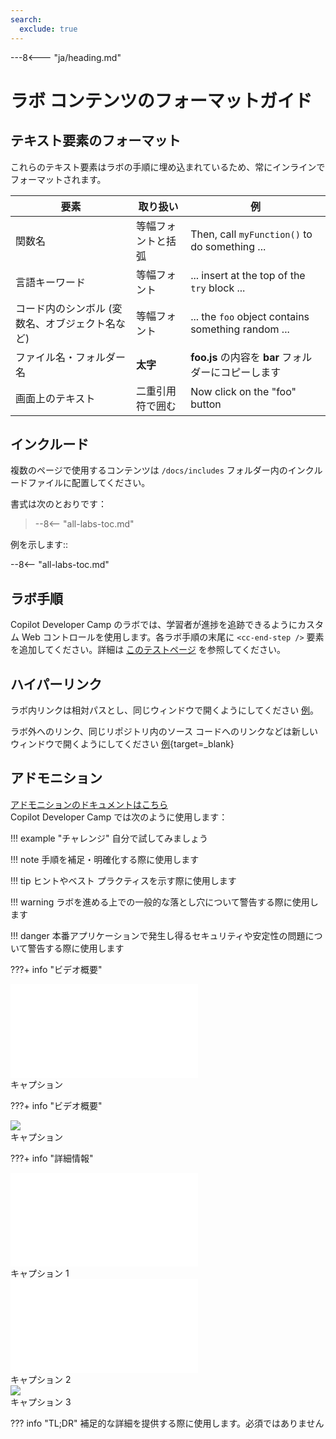 ```yaml
---
search:
  exclude: true
---
```

---8<--- "ja/heading.md"

# ラボ コンテンツのフォーマットガイド

## テキスト要素のフォーマット

これらのテキスト要素はラボの手順に埋め込まれているため、常にインラインでフォーマットされます。

| 要素 | 取り扱い | 例 |
|---|---|---|
| 関数名 | 等幅フォントと括弧 | Then, call `myFunction()` to do something ... |
| 言語キーワード | 等幅フォント | ... insert at the top of the `try` block ... |
| コード内のシンボル (変数名、オブジェクト名など) | 等幅フォント | ... the `foo` object contains something random ... |
| ファイル名・フォルダー名 | **太字** | **foo.js** の内容を **bar** フォルダーにコピーします |
| 画面上のテキスト | 二重引用符で囲む | Now click on the "foo" button |

## インクルード

複数のページで使用するコンテンツは `/docs/includes` フォルダー内のインクルードファイルに配置してください。

書式は次のとおりです：

<blockquote>--8<-- "all-labs-toc.md"</blockquote>

例を示します::

--8<-- "all-labs-toc.md"

## ラボ手順

Copilot Developer Camp のラボでは、学習者が進捗を追跡できるようにカスタム Web コントロールを使用します。各ラボ手順の末尾に `<cc-end-step />` 要素を追加してください。詳細は [このテストページ](../../test) を参照してください。

## ハイパーリンク

ラボ内リンクは相対パスとし、同じウィンドウで開くようにしてください [例](./labFormat.md)。

ラボ外へのリンク、同じリポジトリ内のソース コードへのリンクなどは新しいウィンドウで開くようにしてください [例](https://github.com/microsoft/app-camp/blob/main/src/create-core-app/aad/A01-begin-app/client/index.html){target=_blank}

## アドモニション

[アドモニションのドキュメントはこちら](https://squidfunk.github.io/mkdocs-material/reference/admonitions/)  
Copilot Developer Camp では次のように使用します：

!!! example "チャレンジ"
    自分で試してみましょう

!!! note
    手順を補足・明確化する際に使用します

!!! tip
    ヒントやベスト プラクティスを示す際に使用します

!!! warning
    ラボを進める上での一般的な落とし穴について警告する際に使用します

!!! danger
    本番アプリケーションで発生し得るセキュリティや安定性の問題について警告する際に使用します

???+ info "ビデオ概要"
    <div class="video">
      <iframe src="//www.youtube.com/embed/EQuB8l4sccg" frameborder="0" allowfullscreen></iframe>
      <div>キャプション</div>
    </div>

???+ info "ビデオ概要"
    <div class="video">
      <img src="/copilot-camp/assets/images/video-coming-soon.png"></img>
      <div>キャプション</div>
    </div>

???+ info "詳細情報"
    <div class="tinyVideo">
      <iframe src="//www.youtube.com/embed/EQuB8l4sccg" frameborder="0" allowfullscreen></iframe>
      <div>キャプション 1</div>
    </div>
    <div class="tinyVideo">
      <iframe src="//www.youtube.com/embed/EQuB8l4sccg" frameborder="0" allowfullscreen></iframe>
      <div>キャプション 2</div>
    </div>
    <div class="tinyVideo">
      <img src="/copilot-camp/assets/images/video-coming-soon.png"></img>
      <div>キャプション 3</div>
    </div>

??? info "TL;DR"
    補足的な詳細を提供する際に使用します。必須ではありません